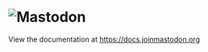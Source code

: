 ![Mastodon](https://i.imgur.com/NhZc40l.png)
====

View the documentation at <https://docs.joinmastodon.org>
